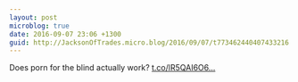 ```yaml
---
layout: post
microblog: true
date: 2016-09-07 23:06 +1300
guid: http://JacksonOfTrades.micro.blog/2016/09/07/t773462440407433216.html
---
```

Does porn for the blind actually work? [t.co/lR5QAI6O6...](https://t.co/lR5QAI6O6I)
